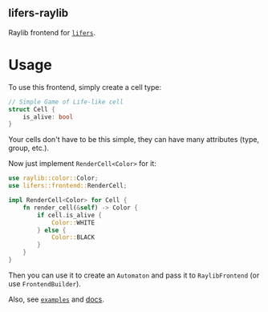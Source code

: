 lifers-raylib
-------------
Raylib frontend for [`lifers`](https://crates.io/crates/lifers).

# Usage
To use this frontend, simply create a cell type:
```rust
// Simple Game of Life-like cell
struct Cell {
    is_alive: bool
}
```
Your cells don't have to be this simple, they can have many attributes (type, group, etc.).

Now just implement `RenderCell<Color>` for it:
```rust
use raylib::color::Color;
use lifers::frontend::RenderCell;

impl RenderCell<Color> for Cell {
    fn render_cell(&self) -> Color {
        if cell.is_alive {
            Color::WHITE
        } else {
            Color::BLACK
        }
    }
}
```
Then you can use it to create an `Automaton` and pass it to `RaylibFrontend` (or use `FrontendBuilder`).

Also, see [`examples`](/examples/) and [docs](https://docs.rs/lifers-raylib).
